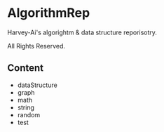 AlgorithmRep
=======
Harvey-Ai's algorightm &amp; data structure reporisotry.

All Rights Reserved.

Content
---------
   - dataStructure
   - graph
   - math
   - string
   - random
   - test
